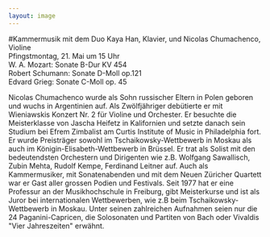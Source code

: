```yaml
---
layout: image
---
```


\#Kammermusik mit dem Duo
Kaya Han, Klavier, und Nicolas Chumachenco, Violine  
Pfingstmontag, 21. Mai um 15 Uhr  
W. A. Mozart: Sonate B-Dur KV 454  
Robert Schumann: Sonate D-Moll op.121  
Edvard Grieg: Sonate C-Moll op. 45

Nicolas Chumachenco wurde als Sohn russischer Eltern in Polen geboren und wuchs in Argentinien auf. Als Zwölfjähriger debütierte er mit Wieniawskis Konzert Nr. 2 für Violine und Orchester. Er besuchte die Meisterklasse von Jascha Heifetz in Kalifornien und setzte danach sein Studium bei Efrem Zimbalist am Curtis Institute of Music in Philadelphia fort. Er wurde Preisträger sowohl im Tschaikowsky-Wettbewerb in Moskau als auch im Königin-Elisabeth-Wettbewerb in Brüssel. Er trat als Solist mit den bedeutendsten Orchestern und Dirigenten wie z.B. Wolfgang Sawallisch, Zubin Mehta, Rudolf Kempe, Ferdinand Leitner auf. Auch als Kammermusiker, mit Sonatenabenden und mit dem Neuen Züricher Quartett war er Gast aller grossen Podien und Festivals. Seit 1977 hat er eine Professur an der Musikhochschule in Freiburg, gibt Meisterkurse und ist als Juror bei internationalen Wettbewerben, wie z.B beim Tschaikowsky-Wettbewerb in Moskau. Unter seinen zahlreichen Aufnahmen seien nur die 24 Paganini-Capricen, die Solosonaten und Partiten von Bach oder Vivaldis "Vier Jahreszeiten" erwähnt. 

